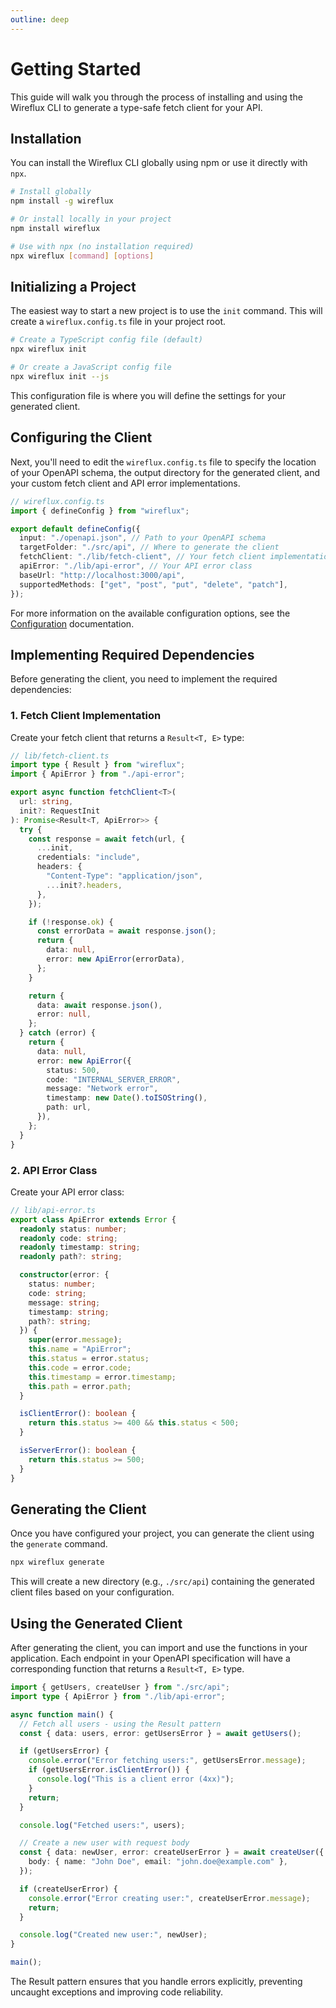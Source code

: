 ```yaml
---
outline: deep
---
```


# Getting Started

This guide will walk you through the process of installing and using the Wireflux CLI to generate a type-safe fetch client for your API.

## Installation

You can install the Wireflux CLI globally using npm or use it directly with `npx`.

```bash
# Install globally
npm install -g wireflux

# Or install locally in your project
npm install wireflux

# Use with npx (no installation required)
npx wireflux [command] [options]
```

## Initializing a Project

The easiest way to start a new project is to use the `init` command. This will create a `wireflux.config.ts` file in your project root.

```bash
# Create a TypeScript config file (default)
npx wireflux init

# Or create a JavaScript config file
npx wireflux init --js
```

This configuration file is where you will define the settings for your generated client.

## Configuring the Client

Next, you'll need to edit the `wireflux.config.ts` file to specify the location of your OpenAPI schema, the output directory for the generated client, and your custom fetch client and API error implementations.

```typescript
// wireflux.config.ts
import { defineConfig } from "wireflux";

export default defineConfig({
  input: "./openapi.json", // Path to your OpenAPI schema
  targetFolder: "./src/api", // Where to generate the client
  fetchClient: "./lib/fetch-client", // Your fetch client implementation
  apiError: "./lib/api-error", // Your API error class
  baseUrl: "http://localhost:3000/api",
  supportedMethods: ["get", "post", "put", "delete", "patch"],
});
```

For more information on the available configuration options, see the [Configuration](./configuration.md) documentation.

## Implementing Required Dependencies

Before generating the client, you need to implement the required dependencies:

### 1. Fetch Client Implementation

Create your fetch client that returns a `Result<T, E>` type:

```typescript
// lib/fetch-client.ts
import type { Result } from "wireflux";
import { ApiError } from "./api-error";

export async function fetchClient<T>(
  url: string,
  init?: RequestInit
): Promise<Result<T, ApiError>> {
  try {
    const response = await fetch(url, {
      ...init,
      credentials: "include",
      headers: {
        "Content-Type": "application/json",
        ...init?.headers,
      },
    });

    if (!response.ok) {
      const errorData = await response.json();
      return {
        data: null,
        error: new ApiError(errorData),
      };
    }

    return {
      data: await response.json(),
      error: null,
    };
  } catch (error) {
    return {
      data: null,
      error: new ApiError({
        status: 500,
        code: "INTERNAL_SERVER_ERROR",
        message: "Network error",
        timestamp: new Date().toISOString(),
        path: url,
      }),
    };
  }
}
```

### 2. API Error Class

Create your API error class:

```typescript
// lib/api-error.ts
export class ApiError extends Error {
  readonly status: number;
  readonly code: string;
  readonly timestamp: string;
  readonly path?: string;

  constructor(error: {
    status: number;
    code: string;
    message: string;
    timestamp: string;
    path?: string;
  }) {
    super(error.message);
    this.name = "ApiError";
    this.status = error.status;
    this.code = error.code;
    this.timestamp = error.timestamp;
    this.path = error.path;
  }

  isClientError(): boolean {
    return this.status >= 400 && this.status < 500;
  }

  isServerError(): boolean {
    return this.status >= 500;
  }
}
```

## Generating the Client

Once you have configured your project, you can generate the client using the `generate` command.

```bash
npx wireflux generate
```

This will create a new directory (e.g., `./src/api`) containing the generated client files based on your configuration.

## Using the Generated Client

After generating the client, you can import and use the functions in your application. Each endpoint in your OpenAPI specification will have a corresponding function that returns a `Result<T, E>` type.

```typescript
import { getUsers, createUser } from "./src/api";
import type { ApiError } from "./lib/api-error";

async function main() {
  // Fetch all users - using the Result pattern
  const { data: users, error: getUsersError } = await getUsers();

  if (getUsersError) {
    console.error("Error fetching users:", getUsersError.message);
    if (getUsersError.isClientError()) {
      console.log("This is a client error (4xx)");
    }
    return;
  }

  console.log("Fetched users:", users);

  // Create a new user with request body
  const { data: newUser, error: createUserError } = await createUser({
    body: { name: "John Doe", email: "john.doe@example.com" },
  });

  if (createUserError) {
    console.error("Error creating user:", createUserError.message);
    return;
  }

  console.log("Created new user:", newUser);
}

main();
```

The Result pattern ensures that you handle errors explicitly, preventing uncaught exceptions and improving code reliability.
